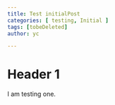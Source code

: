 ```yaml
---
title: Test initialPost
categories: [ testing, Initial ]
tags: [tobeDeleted]
author: yc

---
```


# Header 1
I am testing one.
